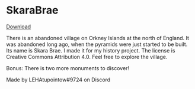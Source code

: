 # SkaraBrae
[Download](./SkaraBrae.mcpiw)

There is an abandoned village on Orkney Islands at the north of England.
It was abandoned long ago, when the pyramids were just started to be built.
Its name is Skara Brae. I made it for my history project. The license is Creative Commons Attribution 4.0.
Feel free to explore the village. 

Bonus: There is two more monuments to discover!

Made by LEHAtupointow#9724 on Discord
